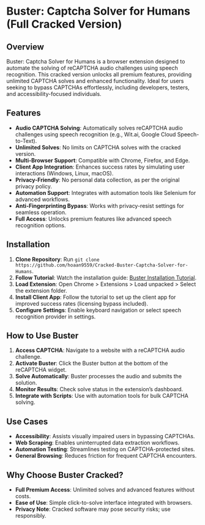 # Buster: Captcha Solver for Humans (Full Cracked Version)

## Overview
Buster: Captcha Solver for Humans is a browser extension designed to automate the solving of reCAPTCHA audio challenges using speech recognition. This cracked version unlocks all premium features, providing unlimited CAPTCHA solves and enhanced functionality. Ideal for users seeking to bypass CAPTCHAs effortlessly, including developers, testers, and accessibility-focused individuals.

## Features
- **Audio CAPTCHA Solving**: Automatically solves reCAPTCHA audio challenges using speech recognition (e.g., Wit.ai, Google Cloud Speech-to-Text).
- **Unlimited Solves**: No limits on CAPTCHA solves with the cracked version.
- **Multi-Browser Support**: Compatible with Chrome, Firefox, and Edge.
- **Client App Integration**: Enhances success rates by simulating user interactions (Windows, Linux, macOS).
- **Privacy-Friendly**: No personal data collection, as per the original privacy policy.
- **Automation Support**: Integrates with automation tools like Selenium for advanced workflows.
- **Anti-Fingerprinting Bypass**: Works with privacy-resist settings for seamless operation.
- **Full Access**: Unlocks premium features like advanced speech recognition options.

## Installation
1. **Clone Repository**: Run `git clone https://github.com/hoaan9559/Cracked-Buster-Captcha-Solver-for-Humans`.
2. **Follow Tutorial**: Watch the installation guide: [Buster Installation Tutorial](https://www.youtube.com/watch?v=yVvvA8kaIuk).
3. **Load Extension**: Open Chrome > Extensions > Load unpacked > Select the extension folder.
4. **Install Client App**: Follow the tutorial to set up the client app for improved success rates (licensing bypass included).
5. **Configure Settings**: Enable keyboard navigation or select speech recognition provider in settings.

## How to Use Buster
1. **Access CAPTCHA**: Navigate to a website with a reCAPTCHA audio challenge.
2. **Activate Buster**: Click the Buster button at the bottom of the reCAPTCHA widget.
3. **Solve Automatically**: Buster processes the audio and submits the solution.
4. **Monitor Results**: Check solve status in the extension’s dashboard.
5. **Integrate with Scripts**: Use with automation tools for bulk CAPTCHA solving.

## Use Cases
- **Accessibility**: Assists visually impaired users in bypassing CAPTCHAs.
- **Web Scraping**: Enables uninterrupted data extraction workflows.
- **Automation Testing**: Streamlines testing on CAPTCHA-protected sites.
- **General Browsing**: Reduces friction for frequent CAPTCHA encounters.

## Why Choose Buster Cracked?
- **Full Premium Access**: Unlimited solves and advanced features without costs.
- **Ease of Use**: Simple click-to-solve interface integrated with browsers.
- **Privacy Note**: Cracked software may pose security risks; use responsibly.
